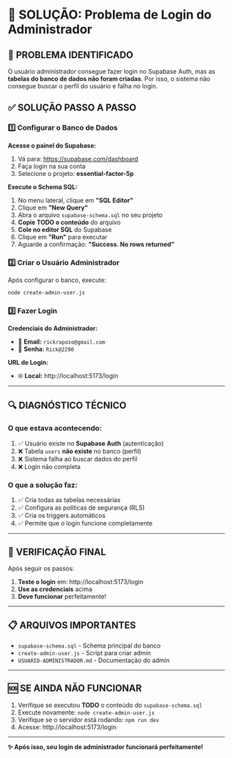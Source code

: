 # 🔧 SOLUÇÃO: Problema de Login do Administrador

## 🎯 PROBLEMA IDENTIFICADO
O usuário administrador consegue fazer login no Supabase Auth, mas as **tabelas do banco de dados não foram criadas**. Por isso, o sistema não consegue buscar o perfil do usuário e falha no login.

## ✅ SOLUÇÃO PASSO A PASSO

### 1️⃣ Configurar o Banco de Dados

**Acesse o painel do Supabase:**
1. Vá para: https://supabase.com/dashboard
2. Faça login na sua conta
3. Selecione o projeto: **essential-factor-5p**

**Execute o Schema SQL:**
1. No menu lateral, clique em **"SQL Editor"**
2. Clique em **"New Query"**
3. Abra o arquivo `supabase-schema.sql` no seu projeto
4. **Copie TODO o conteúdo** do arquivo
5. **Cole no editor SQL** do Supabase
6. Clique em **"Run"** para executar
7. Aguarde a confirmação: **"Success. No rows returned"**

### 2️⃣ Criar o Usuário Administrador

Após configurar o banco, execute:
```bash
node create-admin-user.js
```

### 3️⃣ Fazer Login

**Credenciais do Administrador:**
- 📧 **Email:** `rickrapozo@gmail.com`
- 🔑 **Senha:** `Rick@2290`

**URL de Login:**
- 🌐 **Local:** http://localhost:5173/login

---

## 🔍 DIAGNÓSTICO TÉCNICO

### O que estava acontecendo:
1. ✅ Usuário existe no **Supabase Auth** (autenticação)
2. ❌ Tabela `users` **não existe** no banco (perfil)
3. ❌ Sistema falha ao buscar dados do perfil
4. ❌ Login não completa

### O que a solução faz:
1. ✅ Cria todas as tabelas necessárias
2. ✅ Configura as políticas de segurança (RLS)
3. ✅ Cria os triggers automáticos
4. ✅ Permite que o login funcione completamente

---

## 🚀 VERIFICAÇÃO FINAL

Após seguir os passos:

1. **Teste o login** em: http://localhost:5173/login
2. **Use as credenciais** acima
3. **Deve funcionar** perfeitamente!

---

## 📋 ARQUIVOS IMPORTANTES

- `supabase-schema.sql` - Schema principal do banco
- `create-admin-user.js` - Script para criar admin
- `USUARIO-ADMINISTRADOR.md` - Documentação do admin

---

## 🆘 SE AINDA NÃO FUNCIONAR

1. Verifique se executou **TODO** o conteúdo do `supabase-schema.sql`
2. Execute novamente: `node create-admin-user.js`
3. Verifique se o servidor está rodando: `npm run dev`
4. Acesse: http://localhost:5173/login

---

**✨ Após isso, seu login de administrador funcionará perfeitamente!**